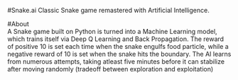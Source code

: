 #Snake.ai
Classic Snake game remastered with Artificial Intelligence.

#About <br>
A Snake game built on Python is turned into a Machine Learning model, which trains itself via Deep Q Learning and Back Propagation. The reward of positive 10 is set each time when the snake engulfs food particle, while a negative reward of 10 is set when the snake hits the boundary. The AI learns from numerous attempts, taking atleast five minutes before it can stabilize after moving randomly (tradeoff between exploration and exploitation)
